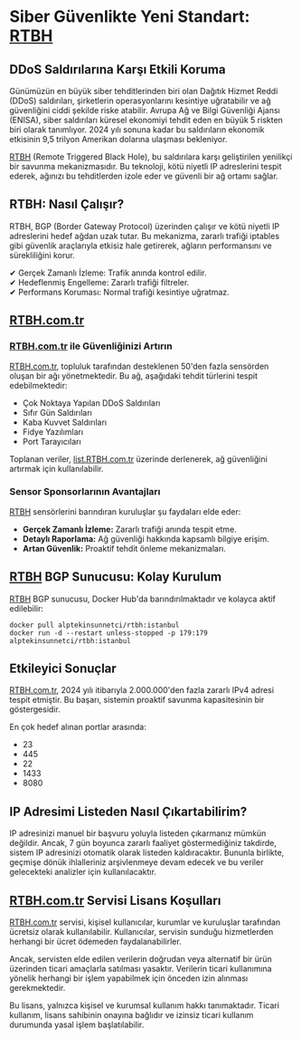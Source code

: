 # Siber Güvenlikte Yeni Standart: [RTBH](http://rtbh.com.tr)

## DDoS Saldırılarına Karşı Etkili Koruma

Günümüzün en büyük siber tehditlerinden biri olan Dağıtık Hizmet Reddi (DDoS) saldırıları, şirketlerin operasyonlarını kesintiye uğratabilir ve ağ güvenliğini ciddi şekilde riske atabilir. Avrupa Ağ ve Bilgi Güvenliği Ajansı (ENISA), siber saldırıları küresel ekonomiyi tehdit eden en büyük 5 riskten biri olarak tanımlıyor. 2024 yılı sonuna kadar bu saldırıların ekonomik etkisinin 9,5 trilyon Amerikan dolarına ulaşması bekleniyor.

[RTBH](http://rtbh.com.tr) (Remote Triggered Black Hole), bu saldırılara karşı geliştirilen yenilikçi bir savunma mekanizmasıdır. Bu teknoloji, kötü niyetli IP adreslerini tespit ederek, ağınızı bu tehditlerden izole eder ve güvenli bir ağ ortamı sağlar.

## RTBH: Nasıl Çalışır?

RTBH, BGP (Border Gateway Protocol) üzerinden çalışır ve kötü niyetli IP adreslerini hedef ağdan uzak tutar. Bu mekanizma, zararlı trafiği iptables gibi güvenlik araçlarıyla etkisiz hale getirerek, ağların performansını ve sürekliliğini korur.

✔ Gerçek Zamanlı İzleme: Trafik anında kontrol edilir.  
✔ Hedeflenmiş Engelleme: Zararlı trafiği filtreler.  
✔ Performans Koruması: Normal trafiği kesintiye uğratmaz.

## [RTBH.com.tr](http://rtbh.com.tr)

### [RTBH.com.tr](http://rtbh.com.tr) ile Güvenliğinizi Artırın

[RTBH.com.tr](http://rtbh.com.tr), topluluk tarafından desteklenen 50'den fazla sensörden oluşan bir ağı yönetmektedir. Bu ağ, aşağıdaki tehdit türlerini tespit edebilmektedir:

- Çok Noktaya Yapılan DDoS Saldırıları
- Sıfır Gün Saldırıları
- Kaba Kuvvet Saldırıları
- Fidye Yazılımları
- Port Tarayıcıları

Toplanan veriler, [list.RTBH.com.tr](http://list.rtbh.com.tr) üzerinde derlenerek, ağ güvenliğini artırmak için kullanılabilir.

### Sensor Sponsorlarının Avantajları

[RTBH](http://rtbh.com.tr) sensörlerini barındıran kuruluşlar şu faydaları elde eder:

- **Gerçek Zamanlı İzleme:** Zararlı trafiği anında tespit etme.
- **Detaylı Raporlama:** Ağ güvenliği hakkında kapsamlı bilgiye erişim.
- **Artan Güvenlik:** Proaktif tehdit önleme mekanizmaları.

## [RTBH](http://rtbh.com.tr) BGP Sunucusu: Kolay Kurulum

[RTBH](http://rtbh.com.tr) BGP sunucusu, Docker Hub'da barındırılmaktadır ve kolayca aktif edilebilir:

```
docker pull alptekinsunnetci/rtbh:istanbul
docker run -d --restart unless-stopped -p 179:179 alptekinsunnetci/rtbh:istanbul
```

## Etkileyici Sonuçlar

[RTBH.com.tr](http://rtbh.com.tr), 2024 yılı itibarıyla 2.000.000'den fazla zararlı IPv4 adresi tespit etmiştir. Bu başarı, sistemin proaktif savunma kapasitesinin bir göstergesidir.

En çok hedef alınan portlar arasında:
- 23
- 445
- 22
- 1433
- 8080

## IP Adresimi Listeden Nasıl Çıkartabilirim?

IP adresinizi manuel bir başvuru yoluyla listeden çıkarmanız mümkün değildir. Ancak, 7 gün boyunca zararlı faaliyet göstermediğiniz takdirde, sistem IP adresinizi otomatik olarak listeden kaldıracaktır. Bununla birlikte, geçmişe dönük ihlalleriniz arşivlenmeye devam edecek ve bu veriler gelecekteki analizler için kullanılacaktır.

## [RTBH.com.tr](http://rtbh.com.tr) Servisi Lisans Koşulları

[RTBH.com.tr](http://rtbh.com.tr) servisi, kişisel kullanıcılar, kurumlar ve kuruluşlar tarafından ücretsiz olarak kullanılabilir. Kullanıcılar, servisin sunduğu hizmetlerden herhangi bir ücret ödemeden faydalanabilirler.

Ancak, servisten elde edilen verilerin doğrudan veya alternatif bir ürün üzerinden ticari amaçlarla satılması yasaktır. Verilerin ticari kullanımına yönelik herhangi bir işlem yapabilmek için önceden izin alınması gerekmektedir.

Bu lisans, yalnızca kişisel ve kurumsal kullanım hakkı tanımaktadır. Ticari kullanım, lisans sahibinin onayına bağlıdır ve izinsiz ticari kullanım durumunda yasal işlem başlatılabilir.
